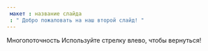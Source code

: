 ```yaml
---
 макет : название слайда
 : " Добро пожаловать на наш второй слайд! "
---
```

Многопоточность
Используйте стрелку влево, чтобы вернуться!
